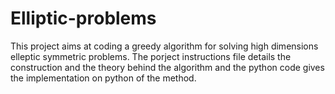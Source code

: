 # Elliptic-problems
This project aims at coding a greedy algorithm for solving high dimensions elleptic symmetric problems.
The porject instructions file details the construction and the theory behind the algorithm and the python code gives the implementation on python of the method.
